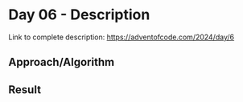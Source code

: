 # Day 06 - Description

Link to complete description: https://adventofcode.com/2024/day/6

## Approach/Algorithm


## Result


